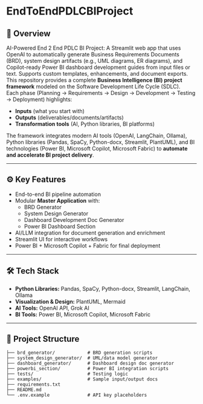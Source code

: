 # EndToEndPDLCBIProject
## 📌 Overview  
AI-Powered End 2 End PDLC BI Project: A Streamlit web app that uses OpenAI to automatically generate Business Requirements Documents (BRD), system design artifacts (e.g., UML diagrams, ER diagrams), and Copilot-ready Power BI dashboard development guides from input files or text. Supports custom templates, enhancements, and document exports.
This repository provides a complete **Business Intelligence (BI) project framework** modeled on the Software Development Life Cycle (SDLC).  
Each phase (Planning → Requirements → Design → Development → Testing → Deployment) highlights:  

- **Inputs** (what you start with)  
- **Outputs** (deliverables/documents/artifacts)  
- **Transformation tools** (AI, Python libraries, BI platforms)  

The framework integrates modern AI tools (OpenAI, LangChain, Ollama), Python libraries (Pandas, SpaCy, Python-docx, Streamlit, PlantUML), and BI technologies (Power BI, Microsoft Copilot, Microsoft Fabric) to **automate and accelerate BI project delivery**.  

---

## ⚙️ Key Features  
- End-to-end BI pipeline automation  
- Modular **Master Application** with:  
  - BRD Generator  
  - System Design Generator  
  - Dashboard Development Doc Generator  
  - Power BI Dashboard Section  
- AI/LLM integration for document generation and enrichment  
- Streamlit UI for interactive workflows  
- Power BI + Microsoft Copilot + Fabric for final deployment  

---

## 🛠️ Tech Stack  
- **Python Libraries:** Pandas, SpaCy, Python-docx, Streamlit, LangChain, Ollama  
- **Visualization & Design:** PlantUML, Mermaid  
- **AI Tools:** OpenAI API, Grok AI  
- **BI Tools:** Power BI, Microsoft Copilot, Microsoft Fabric  

---

## 📂 Project Structure  
```plaintext
├── brd_generator/            # BRD generation scripts
├── system_design_generator/  # UML/data model generator
├── dashboard_generator/      # Dashboard design doc generator
├── powerbi_section/          # Power BI integration scripts
├── tests/                    # Testing logic
├── examples/                 # Sample input/output docs
├── requirements.txt
├── README.md
└── .env.example              # API key placeholders
